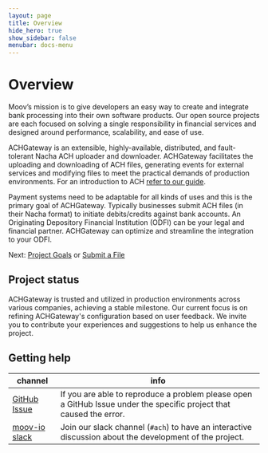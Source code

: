 ```yaml
---
layout: page
title: Overview
hide_hero: true
show_sidebar: false
menubar: docs-menu
---
```


# Overview

Moov’s mission is to give developers an easy way to create and integrate bank processing into their own software products. Our open source projects are each focused on solving a single responsibility in financial services and designed around performance, scalability, and ease of use.

ACHGateway is an extensible, highly-available, distributed, and fault-tolerant Nacha ACH uploader and downloader. ACHGateway facilitates the uploading and downloading of ACH files, generating events for external services and modifying files to meet the practical demands of production environments. For an introduction to ACH [refer to our guide](https://moov-io.github.io/ach/intro/).

Payment systems need to be adaptable for all kinds of uses and this is the primary goal of ACHGateway. Typically businesses submit ACH files (in their Nacha format) to initiate debits/credits against bank accounts. An Originating Depository Financial Institution (ODFI) can be your legal and financial partner. ACHGateway can optimize and streamline the integration to your ODFI.

Next: [Project Goals](./goals/) or [Submit a File](./concepts/submission/)

## Project status

ACHGateway is trusted and utilized in production environments across various companies, achieving a stable milestone. Our current focus is on refining ACHGateway's configuration based on user feedback. We invite you to contribute your experiences and suggestions to help us enhance the project.

## Getting help

 channel | info
 ------- | -------
[GitHub Issue](https://github.com/moov-io/achgateway/issues) | If you are able to reproduce a problem please open a GitHub Issue under the specific project that caused the error.
[moov-io slack](https://slack.moov.io/) | Join our slack channel (`#ach`) to have an interactive discussion about the development of the project.
